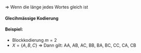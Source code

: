 => Wenn die länge jedes Wortes gleich ist
#### Glecihmässige Kodierung

#### Beispiel:
- Blockkodierung $m = 2$
- $X= \{A,B, C\}$
=> Dann gilt:
AA, AB, AC, BB, BA, BC, CC, CA, CB